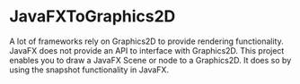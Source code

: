 # JavaFXToGraphics2D
A lot of frameworks rely on Graphics2D to provide rendering functionality. JavaFX does not provide an API to interface with Graphics2D. This project enables you to draw a JavaFX Scene or node to a Graphics2D. It does so by using the snapshot functionality in JavaFX.

